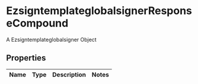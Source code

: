 

# EzsigntemplateglobalsignerResponseCompound

A Ezsigntemplateglobalsigner Object

## Properties

| Name | Type | Description | Notes |
|------------ | ------------- | ------------- | -------------|




